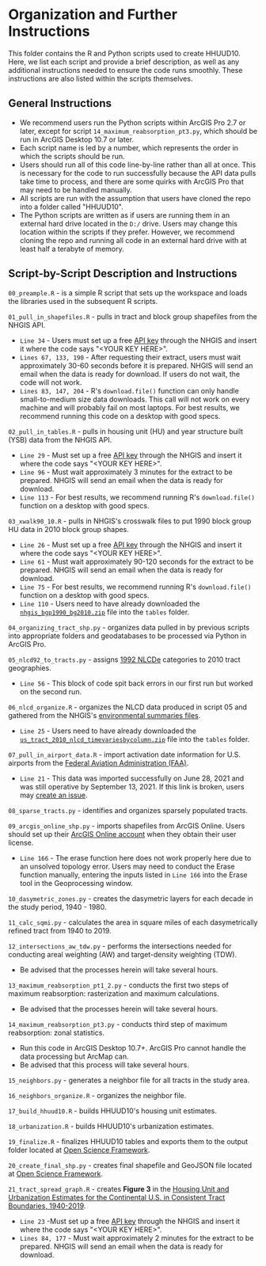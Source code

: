 # Organization and Further Instructions
This folder contains the R and Python scripts used to create HHUUD10. Here, we list each script and provide a brief description, as well as any additional instructions needed to ensure the code runs smoothly. These instructions are also listed within the scripts themselves. 

## General Instructions

- We recommend users run the Python scripts within ArcGIS Pro 2.7 or later, except for script `14_maximum_reabsorption_pt3.py`, which should be run in ArcGIS Desktop 10.7 or later. 
- Each script name is led by a number, which represents the order in which the scripts should be run. 
- Users should run all of this code line-by-line rather than all at once. This is necessary for the code to run successfully because the API data pulls take time to process, and there are some quirks with ArcGIS Pro that may need to be handled manually. 
- All scripts are run with the assumption that users have cloned the repo into a folder called "HHUUD10".
- The Python scripts are written as if users are running them in an external hard drive located in the `D:/` drive. Users may change this location within the scripts if they prefer. However, we recommend cloning the repo and running all code in an external hard drive with at least half a terabyte of memory.

## Script-by-Script Description and Instructions
`00_preample.R` - is a simple R script that sets up the workspace and loads the libraries used in the subsequent R scripts.

`01_pull_in_shapefiles.R` - pulls in tract and block group shapefiles from the NHGIS API.
  - `Line 34` - Users must set up a free [API key](https://account.ipums.org/api_keys) through the NHGIS and insert it where the code says "\<YOUR KEY HERE\>".
  - `Lines 67, 133, 190` - After requesting their extract, users must wait approximately 30-60 seconds before it is prepared. NHGIS will send an email when the data is ready for download. If users do not wait, the code will not work.
  - `Lines 83, 147, 204` - R's `download.file()` function can only handle small-to-medium size data downloads. This call will not work on every machine and will probably fail on most laptops. For best results, we recommend running this code on a desktop with good specs.

`02_pull_in_tables.R` - pulls in housing unit (HU) and year structure built (YSB) data from the NHGIS API.
  - `Line 29` - Must set up a free [API key](https://account.ipums.org/api_keys) through the NHGIS and insert it where the code says "\<YOUR KEY HERE\>".
  - `Line 96` -  Must wait approximately 3 minutes for the extract to be prepared. NHGIS will send an email when the data is ready for download.
  -  `Line 113` - For best results, we recommend running R's `download.file()` function on a desktop with good specs.

`03_xwalk90_10.R` - pulls in NHGIS's crosswalk files to put 1990 block group HU data in 2010 block group shapes.
  - `Line 26` - Must set up a free [API key](https://account.ipums.org/api_keys) through the NHGIS and insert it where the code says "\<YOUR KEY HERE\>".
  - `Line 61` - Must wait approximately 90-120 seconds for the extract to be prepared. NHGIS will send an email when the data is ready for download.
  -  `Line 75` - For best results, we recommend running R's `download.file()` function on a desktop with good specs.
  -  `Line 110` - Users need to have already downloaded the [`nhgis_bgp1990_bg2010.zip`](https://data2.nhgis.org/crosswalks/nhgis_bgp1990_bg2010.zip) file into the `tables` folder.

`04_organizing_tract_shp.py` - organizes data pulled in by previous scripts into appropriate folders and geodatabases to be processed via Python in ArcGIS Pro.

`05_nlcd92_to_tracts.py` - assigns [1992 NLCDe](https://water.usgs.gov/GIS/metadata/usgswrd/XML/nlcde92.xml#stdorder) categories to 2010 tract geographies.
  - `Line 56` - This block of code spit back errors in our first run but worked on the second run.

`06_nlcd_organize.R` - organizes the NLCD data produced in script 05 and gathered from the NHGIS's [environmental summaries files](https://www.nhgis.org/user-resources/environmental-summaries).
  - `Line 25` - Users need to have already downloaded the [`us_tract_2010_nlcd_timevariesbycolumn.zip`](https://data2.nhgis.org/environmental/us_tract_2010_nlcd_timevariesbycolumn.zip) file into the `tables` folder.

`07_pull_in_airport_data.R` - import activation date information for U.S. airports from the [Federal Aviation Administration (FAA)](https://www.faa.gov/airports/airport_safety/airportdata_5010/).
  - `Line 21` - This data was imported successfully on June 28, 2021 and was still operative by September 13, 2021. If this link is broken, users may [create an issue](https://github.com/[removed]/HHUUD10/issues).

`08_sparse_tracts.py` - identifies and organizes sparsely populated tracts.

`09_arcgis_online_shp.py` - imports shapefiles from ArcGIS Online. Users should set up their [ArcGIS Online account](https://doc.arcgis.com/en/arcgis-online/get-started/create-account.htm) when they obtain their user license.
  - `Line 166` - The erase function here does not work properly here due to an unsolved topology error. Users may need to conduct the Erase function manually, entering the inputs listed in `Line 166` into the Erase tool in the Geoprocessing window.

`10_dasymetric_zones.py` - creates the dasymetric layers for each decade in the study period, 1940 - 1980.

`11_calc_sqmi.py` - calculates the area in square miles of each dasymetrically refined tract  from 1940 to 2019.

`12_intersections_aw_tdw.py` - performs the intersections needed for conducting areal weighting (AW) and target-density weighting (TDW).
  - Be advised that the processes herein will take several hours.

`13_maximum_reabsorption_pt1_2.py` - conducts the first two steps of maximum reabsorption: rasterization and maximum calculations.
  - Be advised that the processes herein will take several hours.

`14_maximum_reabsorption_pt3.py` - conducts third step of maximum reabsorption: zonal statistics.
  - Run this code in ArcGIS Desktop 10.7+. ArcGIS Pro cannot handle the data processing but ArcMap can.
  - Be advised that this process will take several hours.

`15_neighbors.py` - generates a neighbor file for all tracts in the study area.

`16_neighbors_organize.R` - organizes the neighbor file.

`17_build_hhuud10.R` - builds HHUUD10's housing unit estimates.

`18_urbanization.R` - builds HHUUD10's urbanization estimates.

`19_finalize.R` - finalizes HHUUD10 tables and exports them to the output folder located at [Open Science Framework](https://osf.io/fzv5e/).

`20_create_final_shp.py` - creates final shapefile and GeoJSON file located at [Open Science Framework](https://osf.io/fzv5e/).

`21_tract_spread_graph.R` - creates **Figure 3** in the [Housing Unit and Urbanization Estimates for the Continental U.S. in Consistent Tract Boundaries, 1940-2019](https://osf.io/fzv5e/).
  - `Line 23` -Must set up a free [API key](https://account.ipums.org/api_keys) through the NHGIS and insert it where the code says "\<YOUR KEY HERE\>".
  - `Lines 84, 177` - Must wait approximately 2 minutes for the extract to be prepared. NHGIS will send an email when the data is ready for download.
